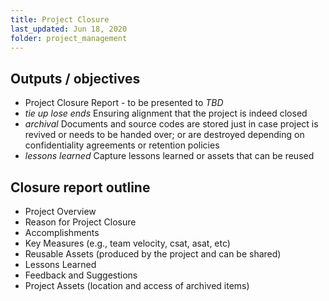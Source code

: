 ```yaml
---
title: Project Closure
last_updated: Jun 18, 2020
folder: project_management
---
```


## Outputs / objectives

* Project Closure Report - to be presented to _TBD_
* _tie up lose ends_ Ensuring alignment that the project is indeed closed
* _archival_ Documents and source codes are stored just in case project is revived or needs to be handed over; or are destroyed depending on confidentiality agreements or retention policies
* _lessons learned_ Capture lessons learned or assets that can be reused

## Closure report outline

* Project Overview
* Reason for Project Closure
* Accomplishments
* Key Measures (e.g., team velocity, csat, asat, etc)
* Reusable Assets (produced by the project and can be shared)
* Lessons Learned
* Feedback and Suggestions
* Project Assets (location and access of archived items)

